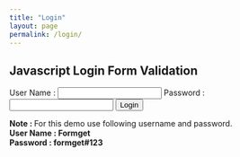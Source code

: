 ```yaml
---
title: "Login"
layout: page
permalink: /login/
---
```


<html>
<head>
<title>Javascript Login Form Validation</title>
<!-- Include CSS File Here -->
<link rel="stylesheet" href="css/style.css"/>
<!-- Include JS File Here -->
<script src="login.js"></script>
</head>
<body>
<div class="container">
<div class="main">
<h2>Javascript Login Form Validation</h2>
<form id="form_id" method="post" name="myform">
<label>User Name :</label>
<input type="text" name="username" id="username"/>
<label>Password :</label>
<input type="password" name="password" id="password"/>
<input type="button" value="Login" id="submit" onclick=alert ("Login successfully");/>
</form>
<span><b class="note">Note : </b>For this demo use following username and password. <br/><b class="valid">User Name : Formget<br/>Password : formget#123</b></span>
</div>
</div>
</body>
</html>
